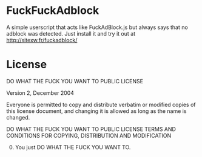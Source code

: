 FuckFuckAdblock
===============

A simple userscript that acts like FuckAdBlock.js but always says that no adblock was detected. Just install it and try it out at http://sitexw.fr/fuckadblock/

# License 

DO WHAT THE FUCK YOU WANT TO PUBLIC LICENSE 

Version 2, December 2004

Everyone is permitted to copy and distribute verbatim or modified
copies of this license document, and changing it is allowed as long
as the name is changed.

DO WHAT THE FUCK YOU WANT TO PUBLIC LICENSE
TERMS AND CONDITIONS FOR COPYING, DISTRIBUTION AND MODIFICATION

0. You just DO WHAT THE FUCK YOU WANT TO.


